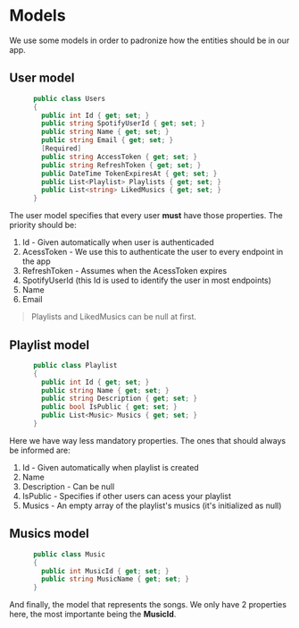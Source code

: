 # Models

We use some models in order to padronize how the entities should be in our app.

## User model

```csharp
      public class Users
      {
        public int Id { get; set; }
        public string SpotifyUserId { get; set; }
        public string Name { get; set; }
        public string Email { get; set; }
        [Required]
        public string AccessToken { get; set; }
        public string RefreshToken { get; set; }
        public DateTime TokenExpiresAt { get; set; }
        public List<Playlist> Playlists { get; set; }
        public List<string> LikedMusics { get; set; }
      }
```

The user model specifies that every user **must** have those properties. The priority should be: 

1. Id - Given automatically when user is authenticaded
2. AcessToken - We use this to authenticate the user to every endpoint in the app
3. RefreshToken - Assumes when the AcessToken expires
4. SpotifyUserId (this Id is used to identify the user in most endpoints)
5. Name
6. Email

> Playlists and LikedMusics can be null at first.

## Playlist model

```csharp
      public class Playlist
      {
        public int Id { get; set; }
        public string Name { get; set; }
        public string Description { get; set; }
        public bool IsPublic { get; set; }
        public List<Music> Musics { get; set; }
      }
```

Here we have way less mandatory properties. The ones that should always be informed are:

1. Id - Given automatically when playlist is created
2. Name
3. Description - Can be null
4. IsPublic - Specifies if other users can acess your playlist
5. Musics - An empty array of the playlist's musics (it's initialized as null)

## Musics model

```csharp
      public class Music
      {
        public int MusicId { get; set; }
        public string MusicName { get; set; }
      }
```

And finally, the model that represents the songs. We only have 2 properties here, the most importante being the **MusicId**.